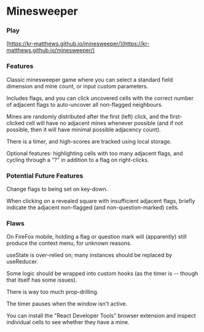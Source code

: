 # Minesweeper

### Play

[https://kr-matthews.github.io/minesweeper/](https://kr-matthews.github.io/minesweeper/)

### Features

Classic minesweeper game where you can select a standard field dimension and mine count, or input custom parameters.

Includes flags, and you can click uncovered cells with the correct number of adjacent flags to auto-uncover all non-flagged neighbours.

Mines are randomly distributed after the first (left) click, and the first-clicked cell will have no adjacent mines whenever possible (and if not possible, then it will have minimal possible adjacency count).

There is a timer, and high-scores are tracked using local storage.

Optional features: highlighting cells with too many adjacent flags, and cycling through a "?" in addition to a flag on right-clicks.

### Potential Future Features

Change flags to being set on key-down.

When clicking on a revealed square with insufficient adjacent flags, briefly indicate the adjacent non-flagged (and non-question-marked) cells.

### Flaws

On FireFox mobile, holding a flag or question mark will (apparently) still produce the context menu, for unknown reasons.

useState is over-relied on; many instances should be replaced by useReducer.

Some logic should be wrapped into custom hooks (as the timer is -- though that itself has some issues).

There is way too much prop-drilling.

The timer pauses when the window isn't active.

You can install the "React Developer Tools" browser extension and inspect individual cells to see whether they have a mine.
